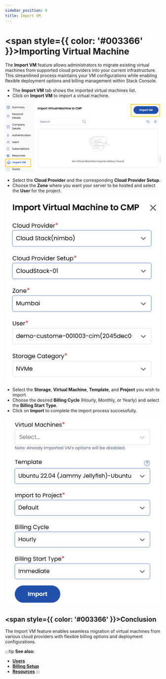 ```yaml
---
sidebar_position: 8
title: Import VM
---
```


# <span style={{ color: '#003366' }}>Importing Virtual Machine</span>

The **Import VM** feature allows administrators to migrate existing virtual machines from supported cloud providers into your current infrastructure. This streamlined process maintains your VM configurations while enabling flexible deployment options and billing management within Stack Console.

- The **Import VM** tab shows the imported virtual machines list.
- Click on **Import VM** to import a virtual machine.

![VM Import List](images/import_vm_1.png)

- Select the **Cloud Provider** and the corresponding **Cloud Provider Setup**.
- Choose the **Zone** where you want your server to be hosted and select the **User** for the project.

![VM Import Settings](images/import_vm_2.png)

- Select the **Storage**, **Virtual Machine**, **Template**, and **Project** you wish to import.
- Choose the desired **Billing Cycle** (Hourly, Monthly, or Yearly) and select the **Billing Start Type**.
- Click on **Import** to complete the import process successfully.

![VM Import Summary](images/import_vm_3.png)

## <span style={{ color: '#003366' }}>Conclusion</span>
The Import VM feature enables seamless migration of virtual machines from various cloud providers with flexible billing options and deployment configurations.

:::tip
**See also:**  
- **[Users](./Users.md)**
- **[Billing Setup](./Billing%20Setup.md)**
- **[Resources](./Resources.md)**
:::